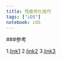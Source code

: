 ```yaml
---
title: 性能优化技巧
tags: ["iOS"]
notebook: iOS
---
```


###参考

1.[link1](http://www.henishuo.com/collectionview-performace/)
2.[link2](http://www.starming.com/index.php?v=index&view=91)
3.[link3](http://ios.jobbole.com/84360/)